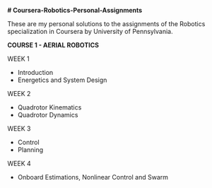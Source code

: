 **# Coursera-Robotics-Personal-Assignments**

These are my personal solutions to the assignments of the Robotics specialization in Coursera by University of Pennsylvania.

**COURSE 1 - AERIAL ROBOTICS**

WEEK 1
+ Introduction
+ Energetics and System Design

WEEK 2
+ Quadrotor Kinematics
+ Quadrotor Dynamics

WEEK 3
+ Control
+ Planning

WEEK 4
+ Onboard Estimations, Nonlinear Control and Swarm
